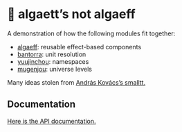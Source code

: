 # 🦠 algaett’s not algaeff

A demonstration of how the following modules fit together:
- [algaeff](https://redprl.org/algaeff/algaeff/Algaeff): reusable effect-based components
- [bantorra](https://redprl.org/bantorra/bantorra/Bantorra): unit resolution
- [yuujinchou](https://redprl.org/yuujinchou/yuujinchou/Yuujinchou): namespaces
- [mugenjou](https://redprl.org/mugenjou/mugenjou/Mugenjou): universe levels

Many ideas stolen from [András Kovács’s smalltt.](https://github.com/AndrasKovacs/smalltt)

## Documentation

[Here is the API documentation.](https://redprl.org/algaett/algaett/Algaett)
